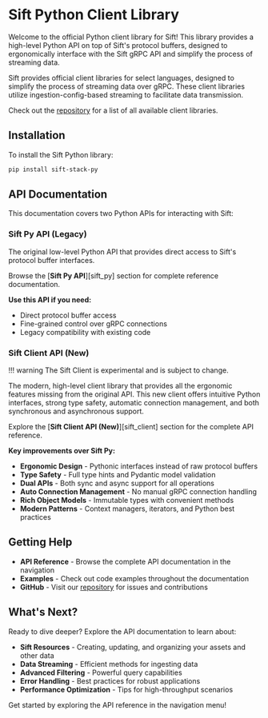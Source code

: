 # Sift Python Client Library
Welcome to the official Python client library for Sift! This library provides a high-level Python API on top of Sift's protocol buffers, designed to ergonomically interface with the Sift gRPC API and simplify the process of streaming data.

Sift provides official client libraries for select languages, designed to simplify the process of streaming data over gRPC. These client libraries utilize ingestion-config-based streaming to facilitate data transmission.

Check out the [repository](https://github.com/sift-stack/sift) for a list of all available client libraries.

## Installation

To install the Sift Python library:

```bash
pip install sift-stack-py
```

## API Documentation

This documentation covers two Python APIs for interacting with Sift:

### Sift Py API (Legacy)

The original low-level Python API that provides direct access to Sift's protocol buffer interfaces. 

Browse the [**Sift Py API**][sift_py] section for complete reference documentation.

**Use this API if you need:**

- Direct protocol buffer access
- Fine-grained control over gRPC connections  
- Legacy compatibility with existing code

### Sift Client API (New)   

!!! warning
    The Sift Client is experimental and is subject to change.


The modern, high-level client library that provides all the ergonomic features missing from the original API. This new client offers intuitive Python interfaces, strong type safety, automatic connection management, and both synchronous and asynchronous support. 

Explore the [**Sift Client API (New)**][sift_client] section for the complete API reference.

**Key improvements over Sift Py:**

- **Ergonomic Design** - Pythonic interfaces instead of raw protocol buffers
- **Type Safety** - Full type hints and Pydantic model validation
- **Dual APIs** - Both sync and async support for all operations
- **Auto Connection Management** - No manual gRPC connection handling
- **Rich Object Models** - Immutable types with convenient methods
- **Modern Patterns** - Context managers, iterators, and Python best practices


## Getting Help

- **API Reference** - Browse the complete API documentation in the navigation
- **Examples** - Check out code examples throughout the documentation
- **GitHub** - Visit our [repository](https://github.com/sift-stack/sift) for issues and contributions

## What's Next?

Ready to dive deeper? Explore the API documentation to learn about:

- **Sift Resources** - Creating, updating, and organizing your assets and other data
- **Data Streaming** - Efficient methods for ingesting data
- **Advanced Filtering** - Powerful query capabilities
- **Error Handling** - Best practices for robust applications
- **Performance Optimization** - Tips for high-throughput scenarios

Get started by exploring the API reference in the navigation menu!

